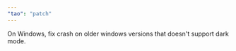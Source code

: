 ```yaml
---
"tao": "patch"
---
```


On Windows, fix crash on older windows versions that doesn't support dark mode.
